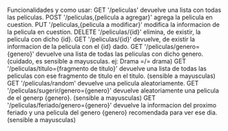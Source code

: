Funcionalidades y como usar:
GET '/peliculas' devuelve una lista con todas las peliculas.
POST '/peliculas,{pelicula a agregar}' agrega la pelicula en cuestion.
PUT '/peliculas,{pelicula a modificar}' modifica la informacion de la pelicula en cuestion.
DELETE '/peliculas/{id}' elimina, de existir, la pelicula con dicho {id}.
GET '/peliculas/{id}' devuelve, de existir la informacion de la pelicula con el {id} dado.
GET '/peliculas/genero={genero}' devuelve una lista de todas las peliculas con dicho genero. (cuidado, es sensible a mayusculas. ej: Drama =/= drama)
GET '/peliculas/titulo={fragmento de titulo}' devuelve una lista de todas las peliculas con ese fragmento de titulo en el titulo. (sensible a mayusculas)
GET '/peliculas/random' devuelve una pelicula aleatoriamente.
GET '/peliculas/sugerir/genero={genero}' devuelve aleatoriamente una pelicula de el generp {genero}. (sensible a mayusculas)
GET '/peliculas/feriado/genero={genero}' devuelve la informacion del proximo feriado y una pelicula del genero {genero} recomendada para ver ese dia. (sensible a mayusculas)